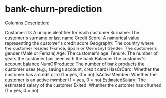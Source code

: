 # bank-churn-prediction
Columns Description:

Customer ID: A unique identifier for each customer
Surname: The customer's surname or last name
Credit Score: A numerical value representing the customer's credit score
Geography: The country where the customer resides (France, Spain or Germany)
Gender: The customer's gender (Male or Female)
Age: The customer's age.
Tenure: The number of years the customer has been with the bank
Balance: The customer's account balance
NumOfProducts: The number of bank products the customer uses (e.g., savings account, credit card)
HasCrCard: Whether the customer has a credit card (1 = yes, 0 = no)
IsActiveMember: Whether the customer is an active member (1 = yes, 0 = no)
EstimatedSalary: The estimated salary of the customer
Exited: Whether the customer has churned (1 = yes, 0 = no)
